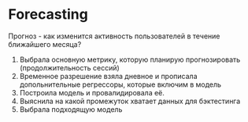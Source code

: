 # Forecasting

Прогноз - как изменится активность пользователей в течение ближайшего месяца?

1) Выбрала основную метрику, которую планирую прогнозировать (продолжительность сессий)
2) Временное разрешение взяла дневное и прописала допольнительные регрессоры, которые включим в модель
3) Построила модель и провалидировала её.
4) Выяснила на какой промежуток хватает данных для бэктестинга
5) Выбрала подходящую модель
